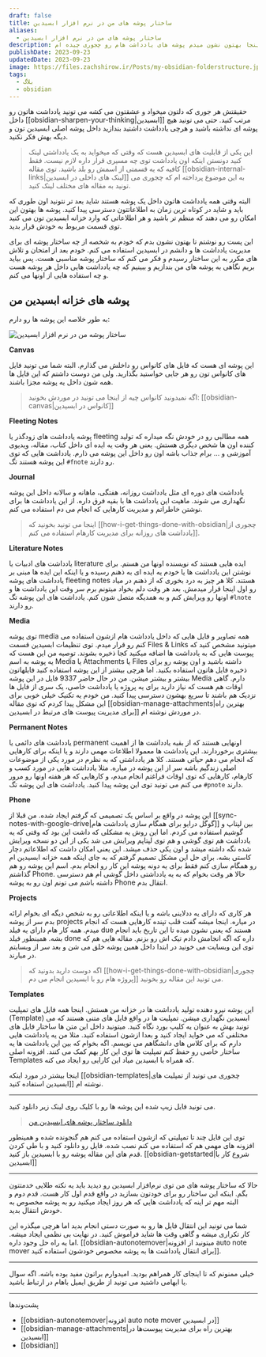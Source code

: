 ```yaml
---
draft: false
title: ساختار پوشه های من در نرم افزار ابسیدین
aliases:
  - ساختار پوشه های من در نرم افزار ابسیدین
description: برای اینکه یادداشت های مرتبی داشته باشید اول باید پوشه هاتون هم مرتب باشه. اینجا بهتون نشون میدم پوشه های یادداشت هام رو چجوری چیده ام.
publishDate: 2023-09-23
updatedDate: 2023-09-23
image: https://files.zachshirow.ir/Posts/my-obsidian-folderstructure.jpg
tags:
  - بلاگ
  - obsidian
---
```



حقیقتش هر جوری که دلتون میخواد و عشقتون می کشه می تونید یادداشت هاتون رو داخل [[obsidian-sharpen-your-thinking|ابسیدین]] مرتب کنید. حتی می تونید هیچ پوشه ای نداشته باشید و هرچی یادداشت داشتید بندازید داخل پوشه اصلی ابسیدین تون و دیگه بهش فکر نکنید. 

> این یکی از قابلیت های ابسیدین هست که وقتی که میخواید به یک یادداشتی لینک کنید دونستن اینکه اون یادداشت توی چه مسیری قرار داره لازم نیست. فقط کافیه که یه قسمتی از اسمش رو بلد باشید. توی مقاله [[obsidian-internal-links|لینک های داخلی در ابسیدین]] به این موضوع پرداخته ام که چجوری می تونید به مقاله های مختلف لینک کنید.

البته وقتی همه یادداشت هاتون داخل یک پوشه هستند شاید بعد تر نتونید اون طوری که باید و شاید در کوتاه ترین زمان به اطلاعاتتون دسترسی پیدا کنید. پوشه ها بهتون این امکان رو می دهند که منظم تر باشید و هر اطلاعاتی که وارد خزانه ابسیدین تون می کنید توی قسمت مربوط به خودش قرار بدید. 

این پست رو نوشتم تا بهتون نشون بدم که خودم به شخصه از چه ساختار پوشه ای برای مدیریت یادداشت ها و دانشم در ابسیدین استفاده می کنم. خودم بعد از امتحان و تلاش های مکرر به این ساختار رسیدم و فکر می کنم که ساختار پوشه مناسبی هست. پس بیاید بریم نگاهی به پوشه های من بندازیم و ببینیم که چه یادداشت هایی داخل هر پوشه هست و چه استفاده هایی از اونها می کنم. 

## پوشه های خزانه ابسیدین من

به طور خلاصه این پوشه ها رو دارم: 

![ساختار پوشه من در نرم افزار ابسیدین](https://files.zachshirow.ir/Posts/my-obsidian-folderstructure01.png)

**Canvas**

این پوشه ای هست که فایل های کانواس رو داخلش می گذارم. البته شما می تونید فایل های کانواس تون رو هر جایی خواستید بگذارید. ولی من دوست داشتم که این فایل ها همه شون داخل یه پوشه مجزا باشند. 

> اگه نمیدونید کانواس چیه از اینجا می تونید در موردش بخونید: [[obsidian-canvas|کانواس در ابسیدین]]


**Fleeting Notes**

پوشه یادداشت های زودگذر یا fleeting همه مطالبی رو در خودش نگه میداره که تولید کننده اون ها شخص دیگری هستش. یعنی هر وقت یه ایده ای داخل کتاب، مقاله، ویدیوی آموزشی و ... برام جذاب باشه اون رو داخل این پوشه می ذارم. یادداشت هایی که توی این پوشه هستند تگ `#fnote` رو دارند.

**Journal**

یادداشت های دوره ای مثل یادداشت روزانه، هفتگی، ماهانه و سالانه داخل این پوشه نگهداری می شوند. ماهیت این یادداشت ها با بقیه فرق داره. از این یادداشت ها برای نوشتن خاطراتم و مدیریت کارهایی که انجام می دم استفاده می کنم. 

> اینجا می تونید بخونید که [[how-i-get-things-done-with-obsidian|چجوری از یادداشت های روزانه برای مدیریت کارهام استفاده می کنم]].

**Literature Notes**

یادداشت های ادبیات یا literature ایده هایی هستند که نویسنده اونها من هستم. برای نوشتن این یادداشت ها یا خودم یه ایده ای به ذهنم رسیده و یا اینکه این ایده ها مبنی بر یادداشت های پوشه fleeting notes هستند. کلا هر چیز به درد بخوری که از ذهنم در میاد رو اول اینجا قرار میدمش. بعد هر وقت دلم بخواد میتونم برم سر وقت این یادداشت ها و اونها رو ویرایش کنم و به همدیگه متصل شون کنم. یادداشت های این پوشه تگ `#lnote` رو دارند.

**Media**

توی پوشه media همه تصاویر و فایل هایی که داخل یادداشت هام ازشون استفاده می کنم رو قرار میدم. توی تنظیمات ابسیدین قسمت Files & Links میتونید مشخص کنید که پیوست هایی که به یادداشت ها اضافه میکنید کجا ذخیره بشوند. توصیه من این هست که یه پوشه به اسم Media یا Attachments یا Files داشته باشید و اون پوشه رو برای ذخیره فایل هاتون استفاده بکنید. اما هرچی بیشتر از این پوشه استفاده کنید فایلهاتون بیشتر و بیشتر میشن. من در حال حاضر 9337 فایل در این پوشه Media دارم. گاهی اوقات هم هست که نیاز دارید برای یه پروژه یا یادداشت خاصی، یک سری از فایل ها نزدیک هم باشند تا سریع بهشون دسترسی پیدا کنید. من خودم یه تکنیک خیلی خوبی برای این مشکل پیدا کردم که توی مقاله [[obsidian-manage-attachments|بهترین راه برای مدیریت پیوست های مرتبط در ابسیدین]] در موردش نوشته ام.


**Permanent Notes**

یادداشت های دائمی یا permanent اونهایی هستند که از بقیه یادداشت ها از اهمیت بیشتری برخوردارند. این یادداشت ها معمولا اطلاعات مهمی دارند و یا اینکه برای کارهایی که انجام می دهم حیاتی هستند. کلا هر یادداشتی که به نظرم در مورد یکی از موضوعات اصلی زندگیم باشه سر از این پوشه در میاره. مثلا یادداشت هایی در مورد کسب و کارهام، کارهایی که توی اوقات فراغتم انجام میدم، و کارهایی که هر هفته اونها رو مرور می کنم می تونید توی این پوشه پیدا کنید. یادداشت های این پوشه تگ `#pnote` دارند.

**Phone**

این پوشه در واقع بر اساس یک تصمیمی که گرفتم ایجاد شده. من قبلا از [[sync-notes-with-google-drive|گوگل درایو برای همگام سازی یادداشت هام]] بین لپتاپ و گوشیم استفاده می کردم. اما این روش یه مشکلی که داشت این بود که وقتی که یه یادداشت هم توی گوشی و هم توی لپتاپم ویرایش می شد یکی از این دو نسخه ویرایش شده نگه داشته میشد و اون یکی حذف میشد. این یعنی امکان داشت که اطلاعاتم دچار کاستی بشه. برای حل این مشکل تصمیم گرفتم که به جای اینکه همه خزانه ابسیدین ام رو همگام سازی کنم فقط برای یه دونه پوشه این کار رو انجام بدم. اسم این پوشه رو هم گذاشتم Phone. حالا هر وقت بخوام که به یه یادداشتی داخل گوشی ام هم دسترسی داشته باشم می تونم اون رو به پوشه Phone انتقال بدم. 

**Projects**

هر کاری که دارای یه ددلاینی باشه و یا اینکه اطلاعاتی رو به شخص دیگه ای بخوام ارائه بدم سر از پوشه projects در میاره. اینجا میشه گفت قلب تپنده کارهایی هست که انجام میدم. همه کار هام دارای یه فیلد due هستند که یعنی نشون میده تا این تاریخ باید انجام بشه. همینطور فیلد done داره که اگه انجامش دادم تیک اش رو بزنم. مقاله هایی هم که توی این وبسایت می خونید در ابتدا داخل همین پوشه خلق می شن و بعد سر از وبسایتم در میارند. 

> اگه دوست دارید بدونید که [[how-i-get-things-done-with-obsidian|چجوری پروژه هام رو با ابسیدین انجام می دم]] می تونید این مقاله رو بخونید. 


**Templates**

این پوشه نیرو دهنده تولید یادداشت ها در خزانه من هستش. اینجا همه فایل های تمپلیت (Template) ابسیدین نگهداری میشن. تمپلیت ها در واقع فایل های متنی هستند که می تونید بهش به عنوان یه کلیپ بورد نگاه کنید. میتونید داخل این متن ها ساختار فایل های مختلفی که می خواید ایجاد کنید و بعدا ازشون استفاده کنید. مثلا من یه یادداشت هایی دارم که برای کلاس های دانشگاهم می نویسم. اگه بخوام که بین این یادداشت ها یه ساختار خاصی رو حفظ کنم تمپلیت ها توی این کار بهم کمک می کنند. افزونه اصلی Templates که همراه با ابسیدین میاد این کارایی رو ایجاد می کنه. 

اینجا بیشتر در مورد اینکه [[obsidian-templates|چجوری می تونید از تمپلیت های ابسیدین استفاده کنید]] نوشته ام.


---

می تونید فایل زیپ شده این پوشه ها رو با کلیک روی لینک زیر دانلود کنید. 

> [دانلود ساختار پوشه های ابسیدین من](https://baserow.io/form/TsY97I4xLpxlbJIDxXnGAP0wRMuo7FRwz8satYEFSyw?hide_فایل&prefill_فایل=obsidian-folderstructure)

توی این فایل چند تا تمپلیتی که ازشون استفاده می کنم هم گنجونده شده و همینطور افزونه های مهمی هم که استفاده می کنم نصب شده. فایل رو دانلود کنید و با طی کردن قدم های این مقاله پوشه رو با ابسیدین باز کنید. [[obsidian-getstarted|شروع کار با ابسیدین]]

---

حالا که ساختار پوشه های من توی نرم‌افزار ابسیدین رو دیدید باید یه نکته طلایی خدمتتون بگم. اینکه این ساختار رو برای خودتون بسازید در واقع قدم اول کار هست. قدم دوم و البته مهم تر اینه که یادداشت هایی که هر روز ایجاد میکنید رو به پوشه مخصوص به خودش انتقال بدید.  

شما می تونید این انتقال فایل ها رو به صورت دستی انجام بدید اما هرچی میگذره این کار تکراری میشه و گاهی وقت ها شاید فراموش کنید. در نهایت بی نظمی ایجاد میشه. اما یه راه حل وجود داره. [[obsidian-autonotemover|میتونید از افزونه auto note mover برای انتقال یادداشت ها به پوشه مخصوص خودشون استفاده کنید]]. 

---

خیلی ممنونم که تا اینجای کار همراهم بودید. امیدوارم براتون مفید بوده باشه. اگه سوال یا ابهامی داشتید می تونید از طریق ایمیل باهام در ارتباط باشید.


---
پشت‌وند‌ها
- [[obsidian-autonotemover|افزونه auto note mover در ابسیدین]]
- [[obsidian-manage-attachments|بهترین راه برای مدیریت پیوست‌ها در ابسیدین]]
- [[obsidian]]
